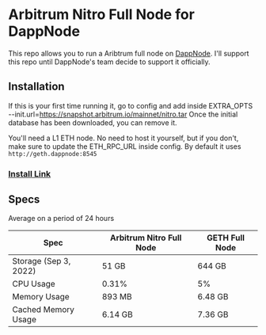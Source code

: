 # Arbitrum Nitro Full Node for DappNode
This repo allows you to run a Aribtrum full node on [DappNode](https://twitter.com/dappnode). I'll support this repo until DappNode's team decide to support it officially. 

## Installation
If this is your first time running it, go to config and add inside EXTRA_OPTS --init.url=https://snapshot.arbitrum.io/mainnet/nitro.tar Once the initial database has been downloaded, you can remove it.

You'll need a L1 ETH node. No need to host it yourself, but if you don't, make sure to update the ETH_RPC_URL inside config. By default it uses `http://geth.dappnode:8545`

### [Install Link](http://my.dappnode/#/installer/arbitrum-nitro.public.dappnode.eth)


## Specs
Average on a period of 24 hours

| Spec | Arbitrum Nitro Full Node | GETH Full Node |
|--|--|--|
| Storage (Sep 3, 2022) | 51 GB | 644 GB|
| CPU Usage | 0.31% | 5% |
| Memory Usage | 893 MB | 6.48 GB |
| Cached Memory Usage | 6.14 GB | 7.36 GB 

